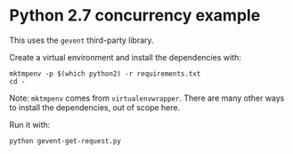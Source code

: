 # Python 2.7 concurrency example

This uses the `gevent` third-party library.

Create a virtual environment and install the dependencies with:

```
mktmpenv -p $(which python2) -r requirements.txt
cd -
```

Note: `mktmpenv` comes from `virtualenvwrapper`. There are many other ways to
install the dependencies, out of scope here.

Run it with:

```
python gevent-get-request.py
```
